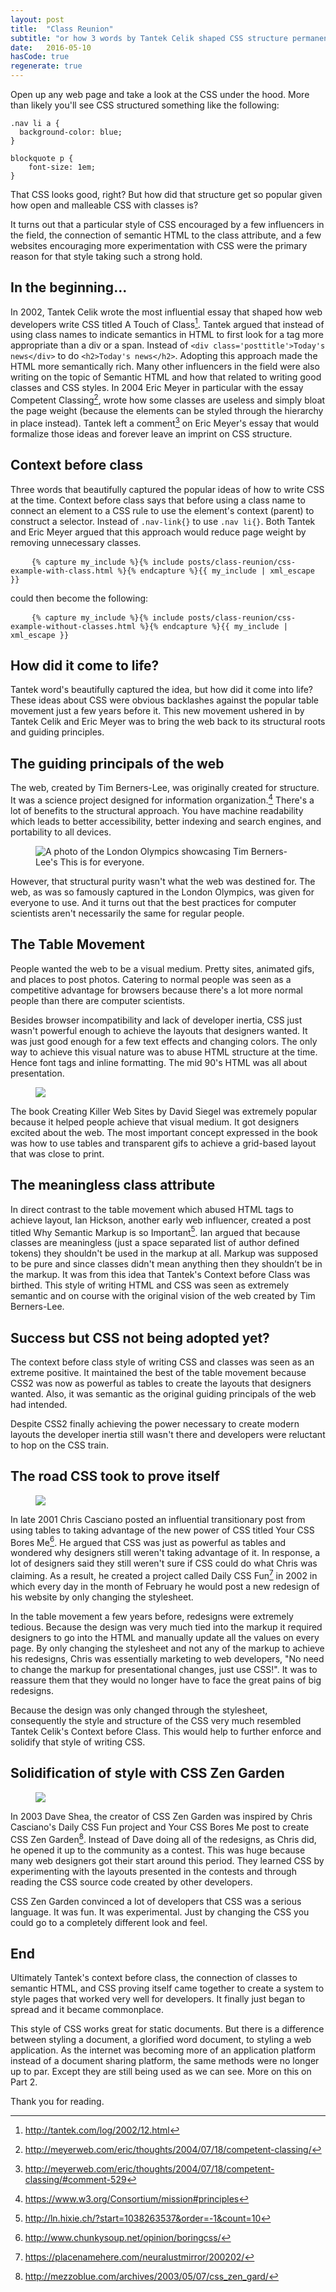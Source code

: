 ```yaml
---
layout: post
title:  "Class Reunion"
subtitle: "or how 3 words by Tantek Celik shaped CSS structure permanently."
date:   2016-05-10
hasCode: true
regenerate: true
---
```


Open up any web page and take a look at the CSS under the hood. More than likely you'll see CSS structured something like the following:

<pre data-language="CSS"><code>.nav li a {
  background-color: blue;
}

blockquote p {
    font-size: 1em;
}</code></pre>

That CSS looks good, right? But how did that structure get so popular given how open and malleable CSS with classes is?

It turns out that a particular style of CSS encouraged by a few influencers in the field, the connection of semantic HTML to the class attribute, and a few websites encouraging more experimentation with CSS were the primary reason for that style taking such a strong hold.

## In the beginning...

In 2002, Tantek Celik wrote the most influential essay that shaped how web developers write CSS titled A Touch of Class[^1]. Tantek argued that instead of using class names to indicate semantics in HTML to first look for a tag more appropriate than a div or a span. Instead of `<div class='posttitle'>Today's news</div>` to do `<h2>Today's news</h2>`. Adopting this approach made the HTML more semantically rich. Many other influencers in the field were also writing on the topic of Semantic HTML and how that related to writing good classes and CSS styles. In 2004 Eric Meyer in particular with the essay Competent Classing[^2], wrote how some classes are useless and simply bloat the page weight (because the elements can be styled through the hierarchy in place instead). Tantek left a comment[^3] on Eric Meyer's essay that would formalize those ideas and forever leave an imprint on CSS structure.

## Context before class

Three words that beautifully captured the popular ideas of how to write CSS at the time. Context before class says that before using a class name to connect an element to a CSS rule to use the element's context (parent) to construct a selector. Instead of `.nav-link{}` to use `.nav li{}`. Both Tantek and Eric Meyer argued that this approach would reduce page weight by removing unnecessary classes.

<pre data-language="html">
    <code data-language="html">{% capture my_include %}{% include posts/class-reunion/css-example-with-class.html %}{% endcapture %}{{ my_include | xml_escape }}</code>
</pre>

could then become the following:

<pre data-language="html">
    <code data-language="html">{% capture my_include %}{% include posts/class-reunion/css-example-without-classes.html %}{% endcapture %}{{ my_include | xml_escape }}</code>
</pre>

## How did it come to life?

Tantek word's beautifully captured the idea, but how did it come into life? These ideas about CSS were obvious backlashes against the popular table movement just a few years before it. This new movement ushered in by Tantek Celik and Eric Meyer was to bring the web back to its structural roots and guiding principles.

## The guiding principals of the web

The web, created by Tim Berners-Lee, was originally created for structure. It was a science project designed for information organization.[^4] There's a lot of benefits to the structural approach. You have machine readability which leads to better accessibility, better indexing and search engines, and portability to all devices.

<figure><img src="/img/posts/class-reunion/This-is-for-everyone.jpg" alt="A photo of the London Olympics showcasing Tim Berners-Lee's This is for everyone."></figure>

However, that structural purity wasn't what the web was destined for. The web, as was so famously captured in the London Olympics, was given for everyone to use. And it turns out that the best practices for computer scientists aren't necessarily the same for regular people.

## The Table Movement

People wanted the web to be a visual medium. Pretty sites, animated gifs, and places to post photos. Catering to normal people was seen as a competitive advantage for browsers because there's a lot more normal people than there are computer scientists.

Besides browser incompatibility and lack of developer inertia, CSS just wasn't powerful enough to achieve the layouts that designers wanted. It was just good enough for a few text effects and changing colors. The only way to achieve this visual nature was to abuse HTML structure at the time. Hence font tags and inline formatting. The mid 90's HTML was all about presentation.

<figure><img src="/img/posts/class-reunion/creating-killer-websites.jpg"></figure>

The book Creating Killer Web Sites by David Siegel was extremely popular because it helped people achieve that visual medium. It got designers excited about the web. The most important concept expressed in the book was how to use tables and transparent gifs to achieve a grid-based layout that was close to print.

## The meaningless class attribute

In direct contrast to the table movement which abused HTML tags to achieve layout, Ian Hickson, another early web influencer, created a post titled Why Semantic Markup is so Important[^5]. Ian argued that because classes are meaningless (just a space separated list of author defined tokens) they shouldn't be used in the markup at all. Markup was supposed to be pure and since classes didn't mean anything then they shouldn’t be in the markup. It was from this idea that Tantek's Context before Class was birthed. This style of writing HTML and CSS was seen as extremely semantic and on course with the original vision of the web created by Tim Berners-Lee.

## Success but CSS not being adopted yet?

The context before class style of writing CSS and classes was seen as an extreme positive. It maintained the best of the table movement because CSS2 was now as powerful as tables to create the layouts that designers wanted. Also, it was semantic as the original guiding principals of the web had intended.

Despite CSS2 finally achieving the power necessary to create modern layouts the developer inertia still wasn't there and developers were reluctant to hop on the CSS train.

## The road CSS took to prove itself

<figure><img src="/img/posts/class-reunion/daily-css-fun.jpg"></figure>

In late 2001 Chris Casciano posted an influential transitionary post from using tables to taking advantage of the new power of CSS titled Your CSS Bores Me[^6]. He argued that CSS was just as powerful as tables and wondered why designers still weren't taking advantage of it. In response, a lot of designers said they still weren't sure if CSS could do what Chris was claiming. As a result, he created a project called Daily CSS Fun[^7] in 2002 in which every day in the month of February he would post a new redesign of his website by only changing the stylesheet.

In the table movement a few years before, redesigns were extremely tedious. Because the design was very much tied into the markup it required designers to go into the HTML and manually update all the values on every page. By only changing the stylesheet and not any of the markup to achieve his redesigns, Chris was essentially marketing to web developers, "No need to change the markup for presentational changes, just use CSS!". It was to reassure them that they would no longer have to face the great pains of big redesigns.

Because the design was only changed through the stylesheet, consequently the style and structure of the CSS very much resembled Tantek Celik's Context before Class. This would help to further enforce and solidify that style of writing CSS.

## Solidification of style with CSS Zen Garden

<figure><img src="/img/posts/class-reunion/css-zen-garden.jpg"></figure>

In 2003 Dave Shea, the creator of CSS Zen Garden was inspired by Chris Casciano's Daily CSS Fun project and Your CSS Bores Me post to create CSS Zen Garden[^8]. Instead of Dave doing all of the redesigns, as Chris did, he opened it up to the community as a contest. This was huge because many web designers got their start around this period. They learned CSS by experimenting with the layouts presented in the contests and through reading the CSS source code created by other developers.

CSS Zen Garden convinced a lot of developers that CSS was a serious language. It was fun. It was experimental. Just by changing the CSS you could go to a completely different look and feel.

## End

Ultimately Tantek's context before class, the connection of classes to semantic HTML, and CSS proving itself came together to create a system to style pages that worked very well for developers. It finally just began to spread and it became commonplace.

This style of CSS works great for static documents. But there is a difference between styling a document, a glorified word document, to styling a web application. As the internet was becoming more of an application platform instead of a document sharing platform, the same methods were no longer up to par. Except they are still being used as we can see. More on this on Part 2.

Thank you for reading.

[^1]: http://tantek.com/log/2002/12.html
[^2]: http://meyerweb.com/eric/thoughts/2004/07/18/competent-classing/
[^3]: http://meyerweb.com/eric/thoughts/2004/07/18/competent-classing/#comment-529
[^4]: https://www.w3.org/Consortium/mission#principles
[^5]: http://ln.hixie.ch/?start=1038263537&order=-1&count=10
[^6]: http://www.chunkysoup.net/opinion/boringcss/
[^7]: https://placenamehere.com/neuralustmirror/200202/
[^8]: http://mezzoblue.com/archives/2003/05/07/css_zen_gard/